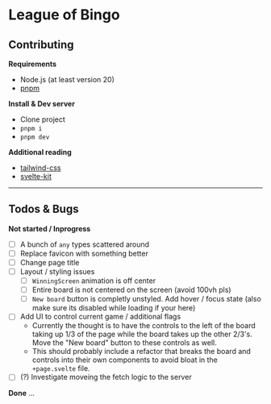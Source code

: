 # League of Bingo

## Contributing
**Requirements**
- Node.js (at least version 20)
- [pnpm](https://pnpm.io/installation)

**Install & Dev server**
- Clone project
- `pnpm i`
- `pnpm dev`

**Additional reading**
- [tailwind-css](https://tailwindcss.com/docs/installation)
- [svelte-kit](https://kit.svelte.dev/)

---

## Todos & Bugs

**Not started / Inprogress**
- [ ] A bunch of `any` types scattered around
- [ ] Replace favicon with something better
- [ ] Change page title
- [ ] Layout / styling issues
  - [ ] `WinningScreen` animation is off center
  - [ ] Entire board is not centered on the screen (avoid 100vh pls)
  - [ ]  `New board` button is completly unstyled. Add hover / focus state (also make sure its disabled while loading if your here)
- [ ] Add UI to control current game / additional flags
  - Currently the thought is to have the controls to the left of the board taking up 1/3 of the page while the board takes up the other 2/3's. Move the "New board" button to these controls as well.
  - This should probably include a refactor that breaks the board and controls into their own components to avoid bloat in the `+page.svelte` file.
 - [ ] (?) Investigate moveing the fetch logic to the server

**Done**
...
